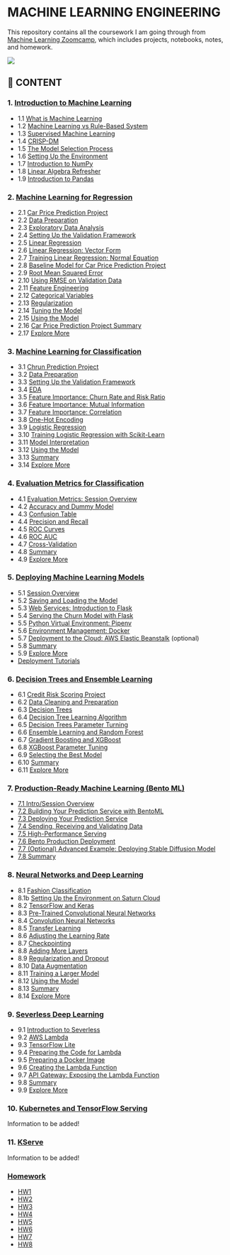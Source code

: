 # MACHINE LEARNING ENGINEERING

This repository contains all the coursework I am going through from [Machine Learning Zoomcamp](https://github.com/alexeygrigorev/mlbookcamp-code/tree/master/course-zoomcamp), which includes projects, notebooks, notes, and homework.

<img src="https://github.com/alexeygrigorev/mlbookcamp-code/raw/master/images/zoomcamp.jpg" />

## :book: CONTENT

### 1. [Introduction to Machine Learning](https://github.com/MuhammadAwon/ml-engineering/tree/main/01-intro)

- 1.1 [What is Machine Learning](https://github.com/MuhammadAwon/ml-engineering/tree/main/01-intro#11-what-is-machine-learning)
- 1.2 [Machine Learning vs Rule-Based System](https://github.com/MuhammadAwon/ml-engineering/tree/main/01-intro#12-machine-learning-vs-rule-based-system)
- 1.3 [Supervised Machine Learning](https://github.com/MuhammadAwon/ml-engineering/tree/main/01-intro#13-supervised-machine-learning)
- 1.4 [CRISP-DM](https://github.com/MuhammadAwon/ml-engineering/tree/main/01-intro#14-crisp-dm)
- 1.5 [The Model Selection Process](https://github.com/MuhammadAwon/ml-engineering/tree/main/01-intro#15-the-model-selection-process)
- 1.6 [Setting Up the Environment](https://github.com/MuhammadAwon/ml-engineering/tree/main/01-intro#16-setting-up-the-environment)
- 1.7 [Introduction to NumPy](https://github.com/MuhammadAwon/ml-engineering/tree/main/01-intro#17-introduction-to-numpy)
- 1.8 [Linear Algebra Refresher](https://github.com/MuhammadAwon/ml-engineering/tree/main/01-intro#18-linear-algebra-refresher)
- 1.9 [Introduction to Pandas](https://github.com/MuhammadAwon/ml-engineering/tree/main/01-intro#19-introduction-to-pandas)

### 2. [Machine Learning for Regression](https://github.com/MuhammadAwon/ml-engineering/tree/main/02-regression)

- 2.1 [Car Price Prediction Project](https://github.com/MuhammadAwon/ml-engineering/tree/main/02-regression#21-car-price-prediction-project)
- 2.2 [Data Preparation](https://github.com/MuhammadAwon/ml-engineering/tree/main/02-regression#22-data-preparation)
- 2.3 [Exploratory Data Analysis](https://github.com/MuhammadAwon/ml-engineering/tree/main/02-regression#23-exploratory-data-analysis)
- 2.4 [Setting Up the Validation Framework](https://github.com/MuhammadAwon/ml-engineering/tree/main/02-regression#24-setting-up-the-validation-framework)
- 2.5 [Linear Regression](https://github.com/MuhammadAwon/ml-engineering/tree/main/02-regression#25-linear-regression-simple)
- 2.6 [Linear Regression: Vector Form](https://github.com/MuhammadAwon/ml-engineering/tree/main/02-regression#26-linear-regression-vector)
- 2.7 [Training Linear Regression: Normal Equation](https://github.com/MuhammadAwon/ml-engineering/tree/main/02-regression#27-training-linear-regression-normal-equation)
- 2.8 [Baseline Model for Car Price Prediction Project](https://github.com/MuhammadAwon/ml-engineering/tree/main/02-regression#28-baseline-model-for-car-price-prediction-project)
- 2.9 [Root Mean Squared Error](https://github.com/MuhammadAwon/ml-engineering/tree/main/02-regression#29-root-mean-squared-error)
- 2.10 [Using RMSE on Validation Data](https://github.com/MuhammadAwon/ml-engineering/tree/main/02-regression#210-using-rmse-on-validation-data)
- 2.11 [Feature Engineering](https://github.com/MuhammadAwon/ml-engineering/tree/main/02-regression#211-feature-engineering)
- 2.12 [Categorical Variables](https://github.com/MuhammadAwon/ml-engineering/tree/main/02-regression#212-categorical-variables)
- 2.13 [Regularization](https://github.com/MuhammadAwon/ml-engineering/tree/main/02-regression#213-regularization)
- 2.14 [Tuning the Model](https://github.com/MuhammadAwon/ml-engineering/tree/main/02-regression#214-tuning-the-model)
- 2.15 [Using the Model](https://github.com/MuhammadAwon/ml-engineering/tree/main/02-regression#215-using-the-model-on-test-data)
- 2.16 [Car Price Prediction Project Summary](https://github.com/MuhammadAwon/ml-engineering/tree/main/02-regression#216-car-price-prediction-project-summary)
- 2.17 [Explore More](https://github.com/MuhammadAwon/ml-engineering/tree/main/02-regression#217-explore-more)

### 3. [Machine Learning for Classification](https://github.com/MuhammadAwon/ml-engineering/tree/main/03-classification)

- 3.1 [Chrun Prediction Project](https://github.com/MuhammadAwon/ml-engineering/tree/main/03-classification#31-churn-project)
- 3.2 [Data Preparation](https://github.com/MuhammadAwon/ml-engineering/tree/main/03-classification#32-data-preparation)
- 3.3 [Setting Up the Validation Framework](https://github.com/MuhammadAwon/ml-engineering/tree/main/03-classification#33-setting-up-the-validation-framework)
- 3.4 [EDA](https://github.com/MuhammadAwon/ml-engineering/tree/main/03-classification#34-eda)
- 3.5 [Feature Importance: Churn Rate and Risk Ratio](https://github.com/MuhammadAwon/ml-engineering/tree/main/03-classification#35-feature-importance-churn-rate-and-risk-ratio)
- 3.6 [Feature Importance: Mutual Information](https://github.com/MuhammadAwon/ml-engineering/tree/main/03-classification#36-feature-importance-mutual-information)
- 3.7 [Feature Importance: Correlation](https://github.com/MuhammadAwon/ml-engineering/tree/main/03-classification#37-feature-importance-correlation)
- 3.8 [One-Hot Encoding](https://github.com/MuhammadAwon/ml-engineering/tree/main/03-classification#38-one-hot-encoding)
- 3.9 [Logistic Regression](https://github.com/MuhammadAwon/ml-engineering/tree/main/03-classification#39-logistic-regression)
- 3.10 [Training Logistic Regression with Scikit-Learn](https://github.com/MuhammadAwon/ml-engineering/tree/main/03-classification#310-training-logistic-regression-with-scikit-learn)
- 3.11 [Model Interpretation](https://github.com/MuhammadAwon/ml-engineering/tree/main/03-classification#311-model-interpretation)
- 3.12 [Using the Model](https://github.com/MuhammadAwon/ml-engineering/tree/main/03-classification#312-using-the-model)
- 3.13 [Summary](https://github.com/MuhammadAwon/ml-engineering/tree/main/03-classification#313-summary)
- 3.14 [Explore More](https://github.com/MuhammadAwon/ml-engineering/tree/main/03-classification#314-explore-more)

### 4. [Evaluation Metrics for Classification](https://github.com/MuhammadAwon/ml-engineering/tree/main/04-evaluation)

- 4.1 [Evaluation Metrics: Session Overview](https://github.com/MuhammadAwon/ml-engineering/tree/main/04-evaluation#41-evaluation-metrics-session-overview)
- 4.2 [Accuracy and Dummy Model](https://github.com/MuhammadAwon/ml-engineering/tree/main/04-evaluation#42-accuracy-and-dummy-model)
- 4.3 [Confusion Table](https://github.com/MuhammadAwon/ml-engineering/tree/main/04-evaluation#43-confusion-table)
- 4.4 [Precision and Recall](https://github.com/MuhammadAwon/ml-engineering/tree/main/04-evaluation#44-precision-and-recall)
- 4.5 [ROC Curves](https://github.com/MuhammadAwon/ml-engineering/tree/main/04-evaluation#45-roc-curves)
- 4.6 [ROC AUC](https://github.com/MuhammadAwon/ml-engineering/tree/main/04-evaluation#46-roc-auc)
- 4.7 [Cross-Validation](https://github.com/MuhammadAwon/ml-engineering/tree/main/04-evaluation#47-cross-validation)
- 4.8 [Summary](https://github.com/MuhammadAwon/ml-engineering/tree/main/04-evaluation#48-summary)
- 4.9 [Explore More](https://github.com/MuhammadAwon/ml-engineering/tree/main/04-evaluation#49-explore-more)

### 5. [Deploying Machine Learning Models](https://github.com/MuhammadAwon/ml-engineering/tree/main/05-deployment)

- 5.1 [Session Overview](https://github.com/MuhammadAwon/ml-engineering/tree/main/05-deployment#51-intro--session-overview)
- 5.2 [Saving and Loading the Model](https://github.com/MuhammadAwon/ml-engineering/tree/main/05-deployment#52-saving-and-loading-the-model)
- 5.3 [Web Services: Introduction to Flask](https://github.com/MuhammadAwon/ml-engineering/tree/main/05-deployment#53-web-services-introduction-to-flask)
- 5.4 [Serving the Churn Model with Flask](https://github.com/MuhammadAwon/ml-engineering/tree/main/05-deployment#54-serving-the-churn-model-with-flask)
- 5.5 [Python Virtual Environment: Pipenv](https://github.com/MuhammadAwon/ml-engineering/tree/main/05-deployment#55-python-virtual-environment-pipenv)
- 5.6 [Environment Management: Docker](https://github.com/MuhammadAwon/ml-engineering/tree/main/05-deployment#56-environment-management-docker)
- 5.7 [Deployment to the Cloud: AWS Elastic Beanstalk](https://github.com/MuhammadAwon/ml-engineering/tree/main/05-deployment#57-deployment-to-the-cloud-aws-elastic-beanstalk-optional) (optional)
- 5.8 [Summary](https://github.com/MuhammadAwon/ml-engineering/tree/main/05-deployment#58-summary)
- 5.9 [Explore More](https://github.com/MuhammadAwon/ml-engineering/tree/main/05-deployment#59-explore-more)
- [Deployment Tutorials](https://github.com/MuhammadAwon/ml-engineering/tree/main/05-deployment#deployment-tutorials)

### 6. [Decision Trees and Ensemble Learning](https://github.com/MuhammadAwon/ml-engineering/tree/main/06-trees)

- 6.1 [Credit Risk Scoring Project](https://github.com/MuhammadAwon/ml-engineering/tree/main/06-trees#61-session-overview-credit-risk-scoring-project)
- 6.2 [Data Cleaning and Preparation](https://github.com/MuhammadAwon/ml-engineering/tree/main/06-trees#62-data-cleaning-and-preparation)
- 6.3 [Decision Trees](https://github.com/MuhammadAwon/ml-engineering/tree/main/06-trees#63-decision-trees)
- 6.4 [Decision Tree Learning Algorithm](https://github.com/MuhammadAwon/ml-engineering/tree/main/06-trees#64-decision-tree-learning-algorithm)
- 6.5 [Decision Trees Parameter Turning](https://github.com/MuhammadAwon/ml-engineering/tree/main/06-trees#65-decision-trees-parameter-tuning)
- 6.6 [Ensemble Learning and Random Forest](https://github.com/MuhammadAwon/ml-engineering/tree/main/06-trees#66-ensembles-and-random-forest)
- 6.7 [Gradient Boosting and XGBoost](https://github.com/MuhammadAwon/ml-engineering/tree/main/06-trees#67-gradient-boosting-and-xgboost)
- 6.8 [XGBoost Parameter Tuning](https://github.com/MuhammadAwon/ml-engineering/tree/main/06-trees#68-xgboost-parameter-tuning)
- 6.9 [Selecting the Best Model](https://github.com/MuhammadAwon/ml-engineering/tree/main/06-trees#69-selecting-the-final-model)
- 6.10 [Summary](https://github.com/MuhammadAwon/ml-engineering/tree/main/06-trees#610-summary)
- 6.11 [Explore More](https://github.com/MuhammadAwon/ml-engineering/tree/main/06-trees#611-explore-more)

### 7. [Production-Ready Machine Learning (Bento ML)](https://github.com/MuhammadAwon/ml-engineering/tree/main/07-bentoml-production#7-bentoml-production)

- [7.1 Intro/Session Overview](https://github.com/MuhammadAwon/ml-engineering/tree/main/07-bentoml-production#71-intro-and-overview)
- [7.2 Building Your Prediction Service with BentoML](https://github.com/MuhammadAwon/ml-engineering/tree/main/07-bentoml-production#72-build-bento-service)
- [7.3 Deploying Your Prediction Service](https://github.com/MuhammadAwon/ml-engineering/tree/main/07-bentoml-production#73-deploy-bento-service)
- [7.4 Sending, Receiving and Validating Data](https://github.com/MuhammadAwon/ml-engineering/tree/main/07-bentoml-production#74-sending-receiving-and-validating-data)
- [7.5 High-Performance Serving](https://github.com/MuhammadAwon/ml-engineering/tree/main/07-bentoml-production#75-high-performance-model-serving)
- [7.6 Bento Production Deployment](https://github.com/MuhammadAwon/ml-engineering/tree/main/07-bentoml-production#76-bento-production-deployment)
- [7.7 (Optional) Advanced Example: Deploying Stable Diffusion Model](https://github.com/MuhammadAwon/ml-engineering/tree/main/07-bentoml-production#77-optional-advanced-example-deploying-stable-diffusion-model)
- [7.8 Summary](https://github.com/MuhammadAwon/ml-engineering/tree/main/07-bentoml-production#78-summary)

### 8. [Neural Networks and Deep Learning](https://github.com/MuhammadAwon/ml-engineering/tree/main/08-deep-learning)

- 8.1 [Fashion Classification](https://github.com/MuhammadAwon/ml-engineering/tree/main/08-deep-learning#81-fashion-classification)
- 8.1b [Setting Up the Environment on Saturn Cloud](https://github.com/MuhammadAwon/ml-engineering/tree/main/08-deep-learning#81b-setting-up-the-environment-on-saturn-cloud)
- 8.2 [TensorFlow and Keras](https://github.com/MuhammadAwon/ml-engineering/tree/main/08-deep-learning#82-tensorflow-and-keras)
- 8.3 [Pre-Trained Convolutional Neural Networks](https://github.com/MuhammadAwon/ml-engineering/tree/main/08-deep-learning#83-pre-trained-convolutional-neural-networks)
- 8.4 [Convolution Neural Networks](https://github.com/MuhammadAwon/ml-engineering/tree/main/08-deep-learning#84-convolutional-neural-networks)
- 8.5 [Transfer Learning](https://github.com/MuhammadAwon/ml-engineering/tree/main/08-deep-learning#85-transfer-learning)
- 8.6 [Adjusting the Learning Rate](https://github.com/MuhammadAwon/ml-engineering/tree/main/08-deep-learning#86-adjusting-the-learning-rate)
- 8.7 [Checkpointing](https://github.com/MuhammadAwon/ml-engineering/tree/main/08-deep-learning#87-checkpointing)
- 8.8 [Adding More Layers](https://github.com/MuhammadAwon/ml-engineering/tree/main/08-deep-learning#88-adding-more-layers)
- 8.9 [Regularization and Dropout](https://github.com/MuhammadAwon/ml-engineering/tree/main/08-deep-learning#89-regularization-and-dropout)
- 8.10 [Data Augmentation](https://github.com/MuhammadAwon/ml-engineering/tree/main/08-deep-learning#810-data-augmentation)
- 8.11 [Training a Larger Model](https://github.com/MuhammadAwon/ml-engineering/tree/main/08-deep-learning#811-training-a-larger-model)
- 8.12 [Using the Model](https://github.com/MuhammadAwon/ml-engineering/tree/main/08-deep-learning#812-using-the-model)
- 8.13 [Summary](https://github.com/MuhammadAwon/ml-engineering/tree/main/08-deep-learning#813-summary)
- 8.14 [Explore More](https://github.com/MuhammadAwon/ml-engineering/tree/main/08-deep-learning#814-explore-more)

### 9. [Severless Deep Learning](https://github.com/MuhammadAwon/ml-engineering/tree/main/09-serverless)

- 9.1 [Introduction to Severless](https://github.com/MuhammadAwon/ml-engineering/tree/main/09-serverless#91-introduction-to-severless)
- 9.2 [AWS Lambda](https://github.com/MuhammadAwon/ml-engineering/tree/main/09-serverless#92-aws-lambda)
- 9.3 [TensorFlow Lite](https://github.com/MuhammadAwon/ml-engineering/tree/main/09-serverless#93-tensorflow-lite)
- 9.4 [Preparing the Code for Lambda](https://github.com/MuhammadAwon/ml-engineering/tree/main/09-serverless#94-preparing-the-code-for-lambda)
- 9.5 [Preparing a Docker Image](https://github.com/MuhammadAwon/ml-engineering/tree/main/09-serverless#95-preparing-a-docker-image)
- 9.6 [Creating the Lambda Function](https://github.com/MuhammadAwon/ml-engineering/tree/main/09-serverless#96-creating-the-lambda-function)
- 9.7 [API Gateway: Exposing the Lambda Function](https://github.com/MuhammadAwon/ml-engineering/tree/main/09-serverless#97-api-gateway-exposing-the-lambda-function)
- 9.8 [Summary](https://github.com/MuhammadAwon/ml-engineering/tree/main/09-serverless#98-summary)
- 9.9 [Explore More](https://github.com/MuhammadAwon/ml-engineering/tree/main/09-serverless#99-explore-more)

### 10. [Kubernetes and TensorFlow Serving](https://github.com/MuhammadAwon/ml-engineering/tree/main/10-kubernetes)

Information to be added!

### 11. [KServe](https://github.com/MuhammadAwon/ml-engineering/tree/main/11-kserve)

Information to be added!

### [Homework](https://github.com/MuhammadAwon/ml-engineering/tree/main/homework)

- [HW1](https://github.com/MuhammadAwon/ml-engineering/blob/main/homework/session1/session1-homework.ipynb)
- [HW2](https://github.com/MuhammadAwon/ml-engineering/blob/main/homework/session2/session2-homework.ipynb)
- [HW3](https://github.com/MuhammadAwon/ml-engineering/blob/main/homework/session3/session3-homework.ipynb)
- [HW4](https://github.com/MuhammadAwon/ml-engineering/blob/main/homework/session4/session4-homework.ipynb)
- [HW5](https://github.com/MuhammadAwon/ml-engineering/tree/main/homework/session5/homework)
- [HW6](https://github.com/MuhammadAwon/ml-engineering/blob/main/homework/session6/session6-homework.ipynb)
- [HW7](https://github.com/MuhammadAwon/ml-engineering/tree/main/homework/session7/homework7)
- [HW8](https://github.com/MuhammadAwon/ml-engineering/blob/main/homework/session8/dino-or-dragon.ipynb)
